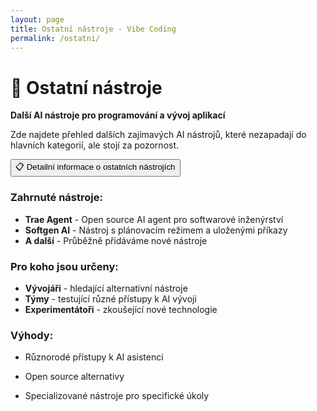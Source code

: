 ```yaml
---
layout: page
title: Ostatní nástroje - Vibe Coding
permalink: /ostatni/
---
```



# 🔧 Ostatní nástroje

**Další AI nástroje pro programování a vývoj aplikací**

Zde najdete přehled dalších zajímavých AI nástrojů, které nezapadají do hlavních kategorií, ale stojí za pozornost.

<div class="vibecoding-details">
  <button class="vibecoding-toggle collapsed" onclick="toggleDetails(this)">
    📋 Detailní informace o ostatních nástrojích
  </button>
  <div class="vibecoding-content" markdown="1">

### Zahrnuté nástroje:
- **Trae Agent** - Open source AI agent pro softwarové inženýrství
- **Softgen AI** - Nástroj s plánovacím režimem a uloženými příkazy
- **A další** - Průběžně přidáváme nové nástroje

### Pro koho jsou určeny:
- **Vývojáři** - hledající alternativní nástroje
- **Týmy** - testující různé přístupy k AI vývoji
- **Experimentátoři** - zkoušející nové technologie

### Výhody:
- Různorodé přístupy k AI asistenci
- Open source alternativy
- Specializované nástroje pro specifické úkoly

  </div>
</div>

